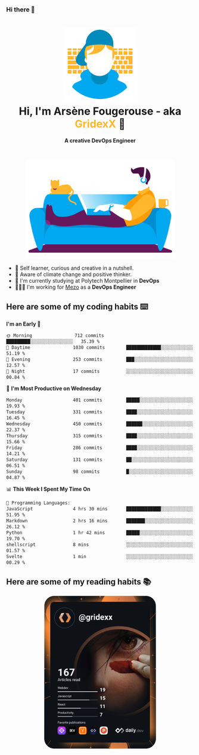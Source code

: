 ### Hi there 👋

<!--
**GridexX/gridexx** is a ✨ _special_ ✨ repository because its `README.md` (this file) appears on your GitHub profile.

Here are some ideas to get you started:

- 🔭 I’m currently working on ...
- 🌱 I’m currently learning ...
- 👯 I’m looking to collaborate on ...
- 🤔 I’m looking for help with ...
- 💬 Ask me about ...
- 📫 How to reach me: ...
- 😄 Pronouns: ...
- ⚡ Fun fact: ...
-->


<!-- Header -->
<h1 align="center">
  <img src="./images/user_profile.png" width="200">
  <br>
  Hi, I'm Arsène Fougerouse - aka <span style="color:#ffb72e">GridexX</span> 👋
</h1>


<p align="center">
  <b>A creative DevOps Engineer </b>
</p>
<br/>
<p align="center">
  <img src="./images/man_couch.png" width="400">
</p>

- 🎨 Self learner, curious and creative in a nutshell. 
- 🌱 Aware of climate change and positive thinker.
- 📕 I'm currently studying at Polytech Montpellier in **DevOps**
- 👨🏻‍💻 I'm working for [Mezo](https://meso-lr.umontpellier.fr/) as a **DevOps Engineer**


## Here are some of my coding habits ⌨️

<!-- Add a section about tech and Ops stack
  Like this one : https://github.com/Xanthus58#-tech-stack
-->
<!--START_SECTION:waka-->
**I'm an Early 🐤** 

```text
🌞 Morning                712 commits         █████████░░░░░░░░░░░░░░░░   35.39 % 
🌆 Daytime                1030 commits        █████████████░░░░░░░░░░░░   51.19 % 
🌃 Evening                253 commits         ███░░░░░░░░░░░░░░░░░░░░░░   12.57 % 
🌙 Night                  17 commits          ░░░░░░░░░░░░░░░░░░░░░░░░░   00.84 % 
```
📅 **I'm Most Productive on Wednesday** 

```text
Monday                   401 commits         █████░░░░░░░░░░░░░░░░░░░░   19.93 % 
Tuesday                  331 commits         ████░░░░░░░░░░░░░░░░░░░░░   16.45 % 
Wednesday                450 commits         ██████░░░░░░░░░░░░░░░░░░░   22.37 % 
Thursday                 315 commits         ████░░░░░░░░░░░░░░░░░░░░░   15.66 % 
Friday                   286 commits         ████░░░░░░░░░░░░░░░░░░░░░   14.21 % 
Saturday                 131 commits         ██░░░░░░░░░░░░░░░░░░░░░░░   06.51 % 
Sunday                   98 commits          █░░░░░░░░░░░░░░░░░░░░░░░░   04.87 % 
```


📊 **This Week I Spent My Time On** 

```text
💬 Programming Languages: 
JavaScript               4 hrs 30 mins       █████████████░░░░░░░░░░░░   51.95 % 
Markdown                 2 hrs 16 mins       ███████░░░░░░░░░░░░░░░░░░   26.12 % 
Python                   1 hr 42 mins        █████░░░░░░░░░░░░░░░░░░░░   19.70 % 
shellscript              8 mins              ░░░░░░░░░░░░░░░░░░░░░░░░░   01.57 % 
Svelte                   1 min               ░░░░░░░░░░░░░░░░░░░░░░░░░   00.29 % 
```


<!--END_SECTION:waka-->

## Here are some of my reading habits 📚
<div  align="center">
  <img src="./images/devcard.svg" width="300">
</div>
